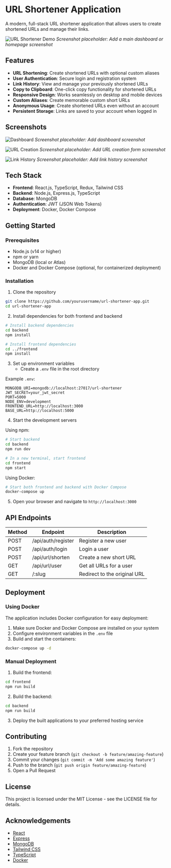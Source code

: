 # URL Shortener Application

A modern, full-stack URL shortener application that allows users to create shortened URLs and manage their links.

![URL Shortener Demo](./screenshots/demo.png)
*Screenshot placeholder: Add a main dashboard or homepage screenshot*

## Features

- **URL Shortening**: Create shortened URLs with optional custom aliases
- **User Authentication**: Secure login and registration system
- **Link History**: View and manage your previously shortened URLs
- **Copy to Clipboard**: One-click copy functionality for shortened URLs
- **Responsive Design**: Works seamlessly on desktop and mobile devices
- **Custom Aliases**: Create memorable custom short URLs
- **Anonymous Usage**: Create shortened URLs even without an account
- **Persistent Storage**: Links are saved to your account when logged in

## Screenshots

![Dashboard](./screenshots/dashboard.png)
*Screenshot placeholder: Add dashboard screenshot*

![URL Creation](./screenshots/url-creation.png)
*Screenshot placeholder: Add URL creation form screenshot*

![Link History](./screenshots/link-history.png)
*Screenshot placeholder: Add link history screenshot*

## Tech Stack

- **Frontend**: React.js, TypeScript, Redux, Tailwind CSS
- **Backend**: Node.js, Express.js, TypeScript
- **Database**: MongoDB
- **Authentication**: JWT (JSON Web Tokens)
- **Deployment**: Docker, Docker Compose

## Getting Started

### Prerequisites

- Node.js (v14 or higher)
- npm or yarn
- MongoDB (local or Atlas)
- Docker and Docker Compose (optional, for containerized deployment)

### Installation

1. Clone the repository
```bash
git clone https://github.com/yourusername/url-shortener-app.git
cd url-shortener-app
```

2. Install dependencies for both frontend and backend
```bash
# Install backend dependencies
cd backend
npm install

# Install frontend dependencies
cd ../frontend
npm install
```

3. Set up environment variables
   - Create a `.env` file in the root directory

Example `.env`:
```
MONGODB_URI=mongodb://localhost:27017/url-shortener
JWT_SECRET=your_jwt_secret
PORT=5000
NODE_ENV=development
FRONTEND_URL=http://localhost:3000
BASE_URL=http://localhost:5000
```

4. Start the development servers

Using npm:
```bash
# Start backend
cd backend
npm run dev

# In a new terminal, start frontend
cd frontend
npm start
```

Using Docker:
```bash
# Start both frontend and backend with Docker Compose
docker-compose up
```

5. Open your browser and navigate to `http://localhost:3000`

## API Endpoints

| Method | Endpoint | Description |
|--------|----------|-------------|
| POST | /api/auth/register | Register a new user |
| POST | /api/auth/login | Login a user |
| POST | /api/url/shorten | Create a new short URL |
| GET | /api/url/user | Get all URLs for a user |
| GET | /:slug | Redirect to the original URL |

## Deployment

### Using Docker

The application includes Docker configuration for easy deployment:

1. Make sure Docker and Docker Compose are installed on your system
2. Configure environment variables in the `.env` file
3. Build and start the containers:
```bash
docker-compose up -d
```

### Manual Deployment

1. Build the frontend:
```bash
cd frontend
npm run build
```

2. Build the backend:
```bash
cd backend
npm run build
```

3. Deploy the built applications to your preferred hosting service

## Contributing

1. Fork the repository
2. Create your feature branch (`git checkout -b feature/amazing-feature`)
3. Commit your changes (`git commit -m 'Add some amazing feature'`)
4. Push to the branch (`git push origin feature/amazing-feature`)
5. Open a Pull Request

## License

This project is licensed under the MIT License - see the LICENSE file for details.

## Acknowledgements

- [React](https://reactjs.org/)
- [Express](https://expressjs.com/)
- [MongoDB](https://www.mongodb.com/)
- [Tailwind CSS](https://tailwindcss.com/)
- [TypeScript](https://www.typescriptlang.org/)
- [Docker](https://www.docker.com/) 